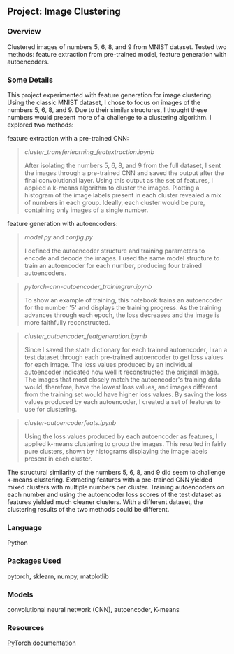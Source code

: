 ## Project: Image Clustering

### Overview
Clustered images of numbers 5, 6, 8, and 9 from MNIST dataset. Tested two methods: feature extraction from pre-trained model, feature generation with autoencoders.

### Some Details
This project experimented with feature generation for image clustering. Using the classic MNIST dataset, I chose to focus on images of the numbers 5, 6, 8, and 9. Due to their similar structures, I thought these numbers would present more of a challenge to a clustering algorithm. I explored two methods:

feature extraction with a pre-trained CNN:
>*cluster_transferlearning_featextraction.ipynb*
>
>After isolating the numbers 5, 6, 8, and 9 from the full dataset, I sent the images through a pre-trained CNN and saved the output after the final convolutional layer. Using this output as the set of features, I applied a k-means algorithm to cluster the images. Plotting a histogram of the image labels present in each cluster revealed a mix of numbers in each group. Ideally, each cluster would be pure, containing only images of a single number.

feature generation with autoencoders:
>*model.py* and *config.py*
>
>I defined the autoencoder structure and training parameters to encode and decode the images. I used the same model structure to train an autoencoder for each number, producing four trained autoencoders.

>*pytorch-cnn-autoencoder_trainingrun.ipynb*
>
>To show an example of training, this notebook trains an autoencoder for the number '5' and displays the training progress. As the training advances through each epoch, the loss decreases and the image is more faithfully reconstructed.

>*cluster_autoencoder_featgeneration.ipynb*
>
>Since I saved the state dictionary for each trained autoencoder, I ran a test dataset through each pre-trained autoencoder to get loss values for each image. The loss values produced by an individual autoencoder indicated how well it reconstructed the original image. The images that most closely match the autoencoder's training data would, therefore, have the lowest loss values, and images different from the training set would have higher loss values. By saving the loss values produced by each autoencoder, I created a set of features to use for clustering.

>*cluster-autoencoderfeats.ipynb*
>
>Using the loss values produced by each autoencoder as features, I applied k-means clustering to group the images. This resulted in fairly pure clusters, shown by histograms displaying the image labels present in each cluster.

The structural similarity of the numbers 5, 6, 8, and 9 did seem to challenge k-means clustering. Extracting features with a pre-trained CNN yielded mixed clusters with multiple numbers per cluster. Training autoencoders on each number and using the autoencoder loss scores of the test dataset as features yielded much cleaner clusters. With a different dataset, the clustering results of the two methods could be different.

### Language
Python

### Packages Used
pytorch, sklearn, numpy, matplotlib

### Models
convolutional neural network (CNN), autoencoder, K-means

### Resources
[PyTorch documentation](https://pytorch.org/docs/stable/index.html)

